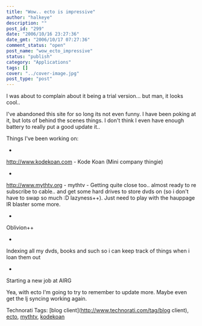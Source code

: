 ```yaml
---
title: "Wow.. ecto is impressive"
author: "halkeye"
description: ""
post_id: "299"
date: "2006/10/16 23:27:36"
date_gmt: "2006/10/17 07:27:36"
comment_status: "open"
post_name: "wow_ecto_impressive"
status: "publish"
category: "Applications"
tags: []
cover: "../cover-image.jpg"
post_type: "post"
---
```


I was about to complain about it being a trial version... but man, it looks cool.. 




I've abandoned this site for so long its not even funny. I have been poking at it, but lots of behind the scenes things. I don't think I even have enough battery to really put a good update it.. 




Things I've been working on: 






  * 
http://www.kodekoan.com - Kode Koan (Mini company thingie)



  * 
http://www.mythtv.org - mythtv - Getting quite close too.. almost ready to re subscribe to cable.. and get some hard drives to store dvds on (so i don't have to swap so much :D lazyness++). Just need to play with the hauppage IR blaster some more.


  * 
Oblivion++


  * 
Indexing all my dvds, books and such so i can keep track of things when i loan them out


  * 
Starting a new job at AIRG




Yea, with ecto I'm going to try to remember to update more. Maybe even get the lj syncing working again.

Technorati Tags: [blog client](http://www.technorati.com/tag/blog client), [ecto](http://www.technorati.com/tag/ecto), [mythtv](http://www.technorati.com/tag/mythtv), [kodekoan](http://www.technorati.com/tag/kodekoan)